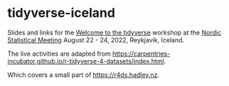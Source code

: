 # tidyverse-iceland

<!-- badges: start -->

<!-- badges: end -->

Slides and links for the [Welcome to the tidyverse](https://www.nsm2022.is/welcome-to-tidyverse) workshop at the [Nordic Statistical Meeting](https://www.nsm2022.is/) August 22 - 24, 2022, Reykjavik, Iceland.

The live activities are adapted from <https://carpentries-incubator.github.io/r-tidyverse-4-datasets/index.html>.

Which covers a small part of <https://r4ds.hadley.nz>.
